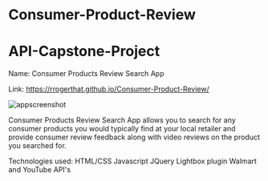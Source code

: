 # Consumer-Product-Review

# API-Capstone-Project

Name: Consumer Products Review Search App

Link: https://rrogerthat.github.io/Consumer-Product-Review/

![appscreenshot](https://user-images.githubusercontent.com/33015217/39335086-687b7c92-4966-11e8-951f-09de4d84ca6a.PNG)

Consumer Products Review Search App allows you to search for any consumer products you would typically find at your local retailer and
provide consumer review feedback along with video reviews on the product you searched for.

Technologies used:
HTML/CSS
Javascript
JQuery
Lightbox plugin
Walmart and YouTube API's
